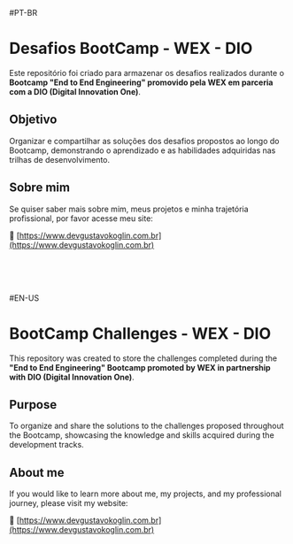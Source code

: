 #PT-BR

# Desafios BootCamp - WEX - DIO

Este repositório foi criado para armazenar os desafios realizados durante o **Bootcamp "End to End Engineering" promovido pela WEX em parceria com a DIO (Digital Innovation One)**.

## Objetivo

Organizar e compartilhar as soluções dos desafios propostos ao longo do Bootcamp, demonstrando o aprendizado e as habilidades adquiridas nas trilhas de desenvolvimento.


## Sobre mim

Se quiser saber mais sobre mim, meus projetos e minha trajetória profissional, por favor acesse meu site:

🔗 [https://www.devgustavokoglin.com.br](https://www.devgustavokoglin.com.br)

<br><br><br>

#EN-US

# BootCamp Challenges - WEX - DIO

This repository was created to store the challenges completed during the **"End to End Engineering" Bootcamp promoted by WEX in partnership with DIO (Digital Innovation One)**.

## Purpose

To organize and share the solutions to the challenges proposed throughout the Bootcamp, showcasing the knowledge and skills acquired during the development tracks.

## About me

If you would like to learn more about me, my projects, and my professional journey, please visit my website:

🔗 [https://www.devgustavokoglin.com.br](https://www.devgustavokoglin.com.br)
